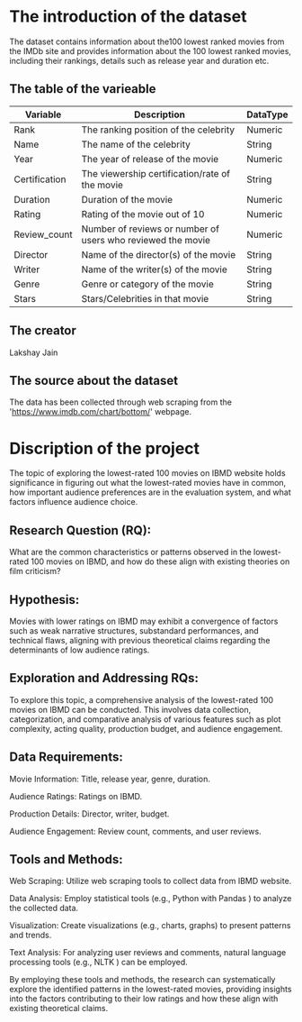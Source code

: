 # The introduction of the dataset
The dataset contains information about the100 lowest ranked movies from the IMDb site and provides information about the 100 lowest ranked movies, including their rankings, details such as release year and duration etc.

## The table of the varieable
| Variable      | Description                                     | DataType           |
| ------------- | ----------------------------------------------- | ------------------ |
| Rank          | The ranking position of the celebrity           | Numeric            |
| Name          | The name of the celebrity                        | String             |
| Year          | The year of release of the movie                 | Numeric            |
| Certification | The viewership certification/rate of the movie   | String   |
| Duration      | Duration of the movie                            | Numeric            |
| Rating        | Rating of the movie out of 10                    | Numeric            |
| Review_count  | Number of reviews or number of users who reviewed the movie | Numeric |
| Director      | Name of the director(s) of the movie             | String             |
| Writer        | Name of the writer(s) of the movie               | String             |
| Genre         | Genre or category of the movie                   | String             |
| Stars         | Stars/Celebrities in that movie                 | String             |

## The creator
Lakshay Jain

## The source about the dataset
The data has been collected through web scraping from the 'https://www.imdb.com/chart/bottom/' webpage.

# Discription of the project

The topic of exploring the lowest-rated 100 movies on IBMD website holds significance in figuring out what the lowest-rated movies have in common, how important audience preferences are in the evaluation system, and what factors influence audience choice.

## Research Question (RQ):

What are the common characteristics or patterns observed in the lowest-rated 100 movies on IBMD, and how do these align with existing theories on film criticism?

## Hypothesis:

Movies with lower ratings on IBMD may exhibit a convergence of factors such as weak narrative structures, substandard performances, and technical flaws, aligning with previous theoretical claims regarding the determinants of low audience ratings.

## Exploration and Addressing RQs:

To explore this topic, a comprehensive analysis of the lowest-rated 100 movies on IBMD can be conducted. This involves data collection, categorization, and comparative analysis of various features such as plot complexity, acting quality, production budget, and audience engagement.

## Data Requirements:
Movie Information: Title, release year, genre, duration.

Audience Ratings: Ratings on IBMD.

Production Details: Director, writer, budget.

Audience Engagement: Review count, comments, and user reviews.


## Tools and Methods:
Web Scraping: Utilize web scraping tools to collect data from IBMD website.

Data Analysis: Employ statistical tools (e.g., Python with Pandas ) to analyze the collected data.

Visualization: Create visualizations (e.g., charts, graphs) to present patterns and trends.

Text Analysis: For analyzing user reviews and comments, natural language processing tools (e.g., NLTK ) can be employed.

By employing these tools and methods, the research can systematically explore the identified patterns in the lowest-rated movies, providing insights into the factors contributing to their low ratings and how these align with existing theoretical claims.
